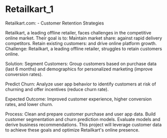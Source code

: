 # Retailkart_1

Retailkart.com: - Customer Retention Strategies

Retailkart, a leading offline retailer, faces challenges in the competitive online market. Their goal is to: 
Maintain market share: against rapid delivery competitors.
Retain existing customers: and drive online platform growth.
Challenge: Retailkart, a leading offline retailer, struggles to retain customers online.

Solution:
Segment Customers: Group customers based on purchase data (last 6 months) and demographics for personalized marketing (improve conversion rates).

Predict Churn: Analyze user app behavior to identify customers at risk of churning and offer incentives (reduce churn rate).

Expected Outcome: Improved customer experience, higher conversion rates, and lower churn.

Process:
Clean and prepare customer purchase and user app data.
Build customer segmentation and churn prediction models.
Evaluate models and derive business recommendations.
This project will leverage customer data to achieve these goals and optimize Retailkart's online presence.
